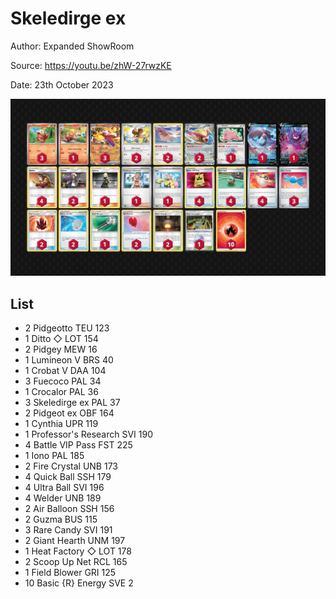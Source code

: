 # Skeledirge ex

Author: Expanded ShowRoom

Source: <https://youtu.be/zhW-27rwzKE>

Date: 23th October 2023

![decklist](../../images/MEW/Skeledirge%20ex/1-%20Skeledirge%20ex.png)

## List

* 2 Pidgeotto TEU 123
* 1 Ditto ◇ LOT 154
* 2 Pidgey MEW 16
* 1 Lumineon V BRS 40
* 1 Crobat V DAA 104
* 3 Fuecoco PAL 34
* 1 Crocalor PAL 36
* 3 Skeledirge ex PAL 37
* 2 Pidgeot ex OBF 164
* 1 Cynthia UPR 119
* 1 Professor's Research SVI 190
* 4 Battle VIP Pass FST 225
* 1 Iono PAL 185
* 2 Fire Crystal UNB 173
* 4 Quick Ball SSH 179
* 4 Ultra Ball SVI 196
* 4 Welder UNB 189
* 2 Air Balloon SSH 156
* 2 Guzma BUS 115
* 3 Rare Candy SVI 191
* 2 Giant Hearth UNM 197
* 1 Heat Factory ◇ LOT 178
* 2 Scoop Up Net RCL 165
* 1 Field Blower GRI 125
* 10 Basic {R} Energy SVE 2

